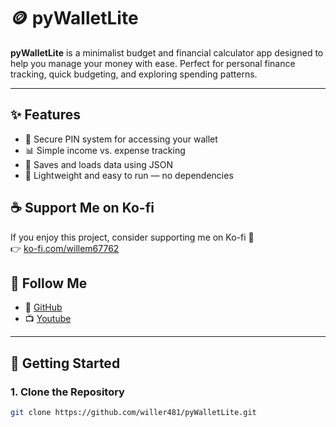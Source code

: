 # 🪙 pyWalletLite

**pyWalletLite** is a minimalist budget and financial calculator app designed to help you manage your money with ease. Perfect for personal finance tracking, quick budgeting, and exploring spending patterns.

---

## ✨ Features

- 🔐 Secure PIN system for accessing your wallet
- 📊 Simple income vs. expense tracking
- 💾 Saves and loads data using JSON
- 🧮 Lightweight and easy to run — no dependencies

## ☕ Support Me on Ko-fi

If you enjoy this project, consider supporting me on Ko-fi 💛  
👉 [ko-fi.com/willem67762](https://ko-fi.com/willem67762#payment-widget)

## 📢 Follow Me

- 🐙 [GitHub](https://github.com/willer481)
- 📺 [Youtube](https://www.youtube.com/@Rox_Playz_Blox)

---

## 🚀 Getting Started

### 1. Clone the Repository

```bash
git clone https://github.com/willer481/pyWalletLite.git
